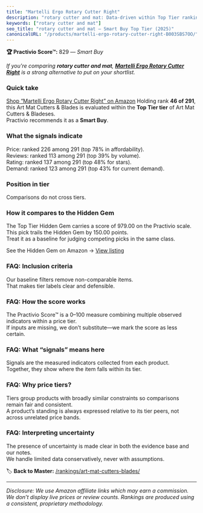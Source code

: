 ```yaml
---
title: "Martelli Ergo Rotary Cutter Right"
description: "rotary cutter and mat: Data-driven within Top Tier ranking using the Practivio Score™. Positioned by quality, value, demand, findability, momentum."
keywords: ["rotary cutter and mat"]
seo_title: "rotary cutter and mat — Smart Buy Top Tier (2025)"
canonicalURL: "/products/martelli-ergo-rotary-cutter-right-B003SBS7OO/"
---
```


**🏆 Practivio Score™:** 829 — _Smart Buy_


*If you're comparing **rotary cutter and mat**, **[Martelli Ergo Rotary Cutter Right](https://www.amazon.com/dp/B003SBS7OO?tag=practivio-20)** is a strong alternative to put on your shortlist.*
### Quick take
[Shop “Martelli Ergo Rotary Cutter Right” on Amazon](https://www.amazon.com/dp/B003SBS7OO?tag=practivio-20)
Holding rank **46 of 291**, this Art Mat Cutters & Blades is evaluated within the **Top Tier tier** of Art Mat Cutters & Bladeses.  
Practivio recommends it as a **Smart Buy**.

### What the signals indicate
Price: ranked 226 among 291 (top 78% in affordability).  
Reviews: ranked 113 among 291 (top 39% by volume).  
Rating: ranked 137 among 291 (top 48% for stars).  
Demand: ranked 123 among 291 (top 43% for current demand).

### Position in tier
Comparisons do not cross tiers.

### How it compares to the Hidden Gem
The Top Tier Hidden Gem carries a score of 979.00 on the Practivio scale.  
This pick trails the Hidden Gem by 150.00 points.  
Treat it as a baseline for judging competing picks in the same class.  

See the Hidden Gem on Amazon → [View listing](https://www.amazon.com/dp/B08XJKWGSS?tag=practivio-20)

### FAQ: Inclusion criteria
Our baseline filters remove non-comparable items.  
That makes tier labels clear and defensible.

### FAQ: How the score works
The Practivio Score™ is a 0–100 measure combining multiple observed indicators within a price tier.  
If inputs are missing, we don’t substitute—we mark the score as less certain.

### FAQ: What “signals” means here
Signals are the measured indicators collected from each product.  
Together, they show where the item falls within its tier.

### FAQ: Why price tiers?
Tiers group products with broadly similar constraints so comparisons remain fair and consistent.  
A product’s standing is always expressed relative to its tier peers, not across unrelated price bands.

### FAQ: Interpreting uncertainty
The presence of uncertainty is made clear in both the evidence base and our notes.  
We handle limited data conservatively, never with assumptions.


🏷️ **Back to Master:** [/rankings/art-mat-cutters-blades/](/rankings/art-mat-cutters-blades/)

---
_Disclosure: We use Amazon affiliate links which may earn a commission. We don’t display live prices or review counts. Rankings are produced using a consistent, proprietary methodology._
